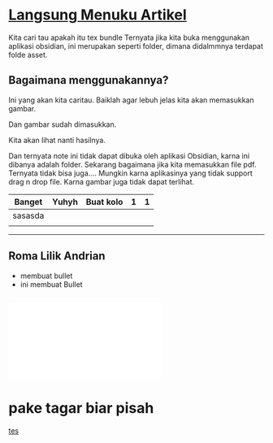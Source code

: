 # [Langsung Menuku Artikel](assets/Panjang.md)


Kita cari tau apakah itu tex bundle
Ternyata jika kita buka menggunakan aplikasi obsidian, ini merupakan seperti folder, dimana didalmmnya terdapat folde asset.

## Bagaimana menggunakannya?
Ini yang akan kita caritau.
Baiklah agar lebuh jelas kita akan memasukkan gambar.

Dan gambar sudah dimasukkan.


Kita akan lihat nanti hasilnya.

Dan ternyata note ini tidak dapat dibuka oleh aplikasi Obsidian, karna ini dibanya adalah folder.
Sekarang bagaimana jika kita memasukkan file pdf.
Ternyata tidak bisa juga....
Mungkin karna aplikasinya yang tidak support drag n drop file.
Karna gambar juga tidak dapat terlihat.

| Banget | Yuhyh | Buat kolo | 1 | 1 |
|--------|-------|-----------|---|---|
|sasasda        |       |           |   |   |
|        |       |           |   |   |


-------
## Roma Lilik Andrian
- membuat bullet
- ini membuat Bullet


![tes](assets/Panjang.md)
---
# pake tagar biar pisah
[tes](assets/Panja.md)


